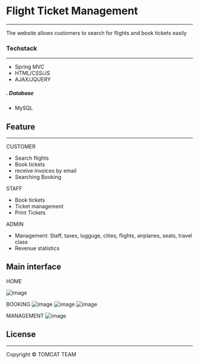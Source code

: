 # Flight Ticket Management

---
The website allows customers to search for flights and book tickets easily 

### Techstack

---

- Spring MVC
- HTML/CSS/JS
- AJAX/JQUERY

##### . Database

- MySQL

## Feature

---
CUSTOMER
- Search flights
- Book tickets
- receive invoices by email
- Searching Booking

STAFF
- Book tickets
- Ticket management
- Print Tickets

ADMIN
- Management: Staff, taxes, lugguge, cities, flights, airplanes, seats, travel class
- Revenue statistics

## Main interface
HOME

![image](https://user-images.githubusercontent.com/67044244/111604300-c8350a80-8807-11eb-8ce5-71f5e360eb35.png)

BOOKING
![image](https://user-images.githubusercontent.com/67044244/111604451-ed297d80-8807-11eb-808c-82ef98a74741.png)
![image](https://user-images.githubusercontent.com/67044244/111604737-32e64600-8808-11eb-8776-d3920c98887e.png)
![image](https://user-images.githubusercontent.com/67044244/111604831-485b7000-8808-11eb-8ed2-365b9ddb819a.png)

MANAGEMENT
![image](https://user-images.githubusercontent.com/67044244/111604934-6aed8900-8808-11eb-86f9-3cd155a1f743.png)

## License

---

Copyright :copyright: TOMCAT TEAM
